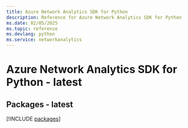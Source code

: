 ```yaml
---
title: Azure Network Analytics SDK for Python
description: Reference for Azure Network Analytics SDK for Python
ms.date: 02/05/2025
ms.topic: reference
ms.devlang: python
ms.service: networkanalytics
---
```

# Azure Network Analytics SDK for Python - latest
## Packages - latest
[!INCLUDE [packages](network-analytics-index.md)]
